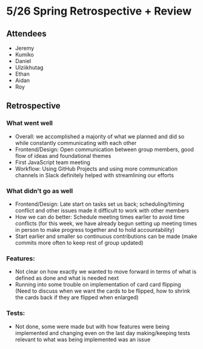 # 5/26 Spring Retrospective + Review

## Attendees

- Jeremy
- Kumiko
- Daniel
- Ulziikhutag
- Ethan
- Aidan
- Roy

## Retrospective

### What went well

- Overall: we accomplished a majority of what we planned and did so while constantly communicating with each other
- Frontend/Design: Open communication between group members, good flow of ideas and foundational themes
- First JavaScript team meeting
- Workflow: Using GitHub Projects and using more communication channels in Slack definitely helped with streamlining our efforts

### What didn’t go as well

- Frontend/Design: Late start on tasks set us back; scheduling/timing conflict and other issues made it difficult to work with other members
- How we can do better: Schedule meeting times earlier to avoid time conflicts (for this week, we have already begun setting up meeting times in person to make progress together and to hold accountability)
- Start earlier and smaller so continuous contributions can be made (make commits more often to keep rest of group updated)

### Features:

- Not clear on how exactly we wanted to move forward in terms of what is defined as done and what is needed next
- Running into some trouble on implementation of card card flipping (Need to discuss when we want the cards to be flipped, how to shrink the cards back if they are flipped when enlarged)

### Tests:

- Not done, some were made but with how features were being implemented and changing even on the last day making/keeping tests relevant to what was being implemented was an issue

